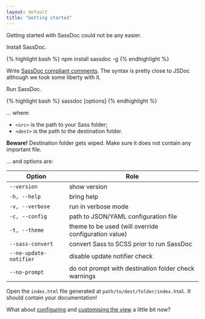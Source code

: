 ```yaml
---
layout: default
title: "Getting started"
---
```


Getting started with SassDoc could not be any easier.

<div class="counter-steps">
<p class="counter-step">Install SassDoc.</p>

{% highlight bash %}
npm install sassdoc -g
{% endhighlight %}

<p class="counter-step">Write <a href="/annotations/">SassDoc compliant comments</a>. The syntax is pretty close to JSDoc although we took some liberty with it.</p>

<p class="counter-step">Run SassDoc.</p>

{% highlight bash %}
sassdoc <src> <dest> [options]
{% endhighlight %}

<p>... where:</p>

<ul>
<li><code>&lt;src&gt;</code> is the path to your Sass folder;</li>
<li><code>&lt;dest&gt;</code> is the path to the destination folder.</li>
</ul>

<div class="note  note--danger">
<p><strong>Beware!</strong> Destination folder gets wiped. Make sure it does not contain any important file.</p>
</div>

<p>... and options are:</p>

<table>
  <thead>
    <tr>
      <th>Option</th>
      <th>Role</th>
    </tr>
  </thead>
  <tbody>
    <tr>
      <td><code>--version</code></td>
      <td>show version</td>
    </tr>
    <tr>
      <td><code>-h, --help</code></td>
      <td>bring help</td>
    </tr>
    <tr>
      <td><code>-v, --verbose</code></td>
      <td>run in verbose mode</td>
    </tr>
    <tr>
      <td><code>-c, --config</code></td>
      <td>path to JSON/YAML configuration file</td>
    </tr>
    <tr>
      <td><code>-t, --theme</code></td>
      <td>theme to be used (will override configuration value)</td>
    </tr>
    <tr>
      <td><code>--sass-convert</code></td>
      <td>convert Sass to SCSS prior to run SassDoc</td>
    </tr>
    <tr>
      <td><code>--no-update-notifier</code></td>
      <td>disable update notifier check</td>
    </tr>
    <tr>
      <td><code>--no-prompt</code></td>
      <td>do not prompt with destination folder check warnings</td>
    </tr>
  </tbody>
</table>

<p class="counter-step">Open the <code>index.html</code> file generated at <code>path/to/dest/folder/index.html</code>. It should contain your documentation!</p>

<p class="counter-step">What about <a href="/configuration/">configuring</a> and <a href="/customising-the-view/">customising the view</a> a little bit now?</p>
</div>
